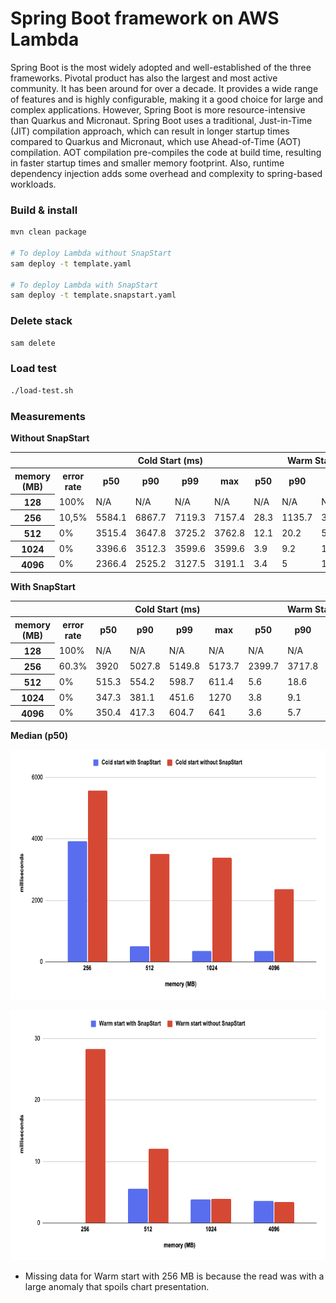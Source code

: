 # Spring Boot framework on AWS Lambda

Spring Boot is the most widely adopted and well-established of the three frameworks. Pivotal product has also the largest and most active community. It has been around for over a decade. It provides a wide range of features and is highly configurable, making it a good choice for large and complex applications. However, Spring Boot is more resource-intensive than Quarkus and Micronaut. Spring Boot uses a traditional, Just-in-Time (JIT) compilation approach, which can result in longer startup times compared to Quarkus and Micronaut, which use Ahead-of-Time (AOT) compilation. AOT compilation pre-compiles the code at build time, resulting in faster startup times and smaller memory footprint. Also, runtime dependency injection adds some overhead and complexity to spring-based workloads.

### Build & install

```bash
mvn clean package 

# To deploy Lambda without SnapStart
sam deploy -t template.yaml

# To deploy Lambda with SnapStart
sam deploy -t template.snapstart.yaml
```

### Delete stack

```bash
sam delete
```

### Load test

```bash
./load-test.sh
```

### Measurements

**Without SnapStart**

<table class="table-bordered">
        <tr>
            <th colspan="2" style="horizontal-align : middle;text-align:center;"></th>
            <th colspan="4" style="horizontal-align : middle;text-align:center;">Cold Start (ms)</th>
            <th colspan="4" style="horizontal-align : middle;text-align:center;">Warm Start (ms)</th>           
        </tr>
        <tr>
            <th scope="col"> memory (MB)</th>
            <th scope="col">error rate</th>
            <th scope="col">p50</th>
            <th scope="col">p90</th>
            <th scope="col">p99</th>
            <th scope="col">max</th>
            <th scope="col">p50</th>
            <th scope="col">p90</th>
            <th scope="col">p99</th>
            <th scope="col">max</th>
        </tr>        
        <tr>
            <th>128</th>
            <td>100%</td>
            <td>N/A</td>
            <td>N/A</td>
            <td>N/A</td>
            <td>N/A</td>
            <td>N/A</td>
            <td>N/A</td>
            <td>N/A</td>
            <td>N/A</td>
        </tr>
        <tr>
            <th>256</th>
            <td>10,5%</td>
            <td>5584.1</td>
            <td>6867.7</td>
            <td>7119.3</td>
            <td>7157.4</td>
            <td>28.3</td>
            <td>1135.7</td>
            <td>3582.5</td>
            <td>3808.8</td>
        </tr>
        <tr>
            <th>512</th>
            <td>0%</td>
            <td>3515.4</td>
            <td>3647.8</td>
            <td>3725.2</td>
            <td>3762.8</td>
            <td>12.1</td>
            <td>20.2</td>
            <td>52.9</td>
            <td>180.6</td>
        </tr>
        <tr>
            <th>1024</th>
            <td>0%</td>
            <td>3396.6</td>
            <td>3512.3</td>
            <td>3599.6</td>
            <td>3599.6</td>
            <td>3.9</td>
            <td>9.2</td>
            <td>18.5</td>
            <td>94.7</td>
        </tr>
        <tr>
            <th>4096</th>
            <td>0%</td>
            <td>2366.4</td>
            <td>2525.2</td>
            <td>3127.5</td>
            <td>3191.1</td>
            <td>3.4</td>
            <td>5</td>
            <td>10.6</td>
            <td>33.4</td>
        </tr>
</table>

**With SnapStart**

<table class="table-bordered">
        <tr>
            <th colspan="2" style="horizontal-align : middle;text-align:center;"></th>
            <th colspan="4" style="horizontal-align : middle;text-align:center;">Cold Start (ms)</th>
            <th colspan="4" style="horizontal-align : middle;text-align:center;">Warm Start (ms)</th>           
        </tr>
        <tr>
            <th scope="col"> memory (MB)</th>
            <th scope="col">error rate</th>
            <th scope="col">p50</th>
            <th scope="col">p90</th>
            <th scope="col">p99</th>
            <th scope="col">max</th>
            <th scope="col">p50</th>
            <th scope="col">p90</th>
            <th scope="col">p99</th>
            <th scope="col">max</th>
        </tr>        
        <tr>
            <th>128</th>
            <td>100%</td>
            <td>N/A</td>
            <td>N/A</td>
            <td>N/A</td>
            <td>N/A</td>
            <td>N/A</td>
            <td>N/A</td>
            <td>N/A</td>
            <td>N/A</td>
        </tr>
        <tr>
            <th>256</th>
            <td>60.3%</td>
            <td>3920</td>
            <td>5027.8</td>
            <td>5149.8</td>
            <td>5173.7</td>
            <td>2399.7</td>
            <td>3717.8</td>
            <td>3931.8</td>
            <td>4141.4</td>
        </tr>
        <tr>
            <th>512</th>
            <td>0%</td>
            <td>515.3</td>
            <td>554.2</td>
            <td>598.7</td>
            <td>611.4</td>
            <td>5.6</td>
            <td>18.6</td>
            <td>37.1</td>
            <td>54.3</td>
        </tr>
        <tr>
            <th>1024</th>
            <td>0%</td>
            <td>347.3</td>
            <td>381.1</td>
            <td>451.6</td>
            <td>1270</td>
            <td>3.8</td>
            <td>9.1</td>
            <td>17.1</td>
            <td>32.3</td>
        </tr>
        <tr>
            <th>4096</th>
            <td>0%</td>
            <td>350.4</td>
            <td>417.3</td>
            <td>604.7</td>
            <td>641</td>
            <td>3.6</td>
            <td>5.7</td>
            <td>16.9</td>
            <td>65.1</td>
        </tr>
</table>

**Median (p50)**

<p align="center">
  <img alt="Spring Boot Cold start median - SnapStart comparison" src="../images/spring_boot_cold_start_median.png" width="700" height="400">
</p>
<p align="center">
    <img alt="Spring Boot Warm start median - SnapStart comparison" src="../images/spring_boot_warm_start_median.png" width="700" height="400">
</p>


* Missing data for Warm start with 256 MB is because the read was with a large anomaly that spoils chart presentation.
